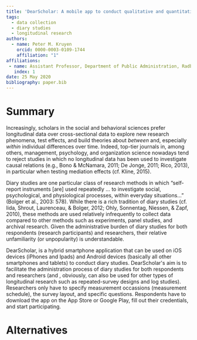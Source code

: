 ```yaml
---
title: 'DearScholar: A mobile app to conduct qualitative and quantitative diary research'
tags:
  - data collection
  - diary studies
  - longitudinal research
authors:
  - name: Peter M. Kruyen
    orcid: 0000-0003-0109-1744
    affiliation: "1"
affiliations:
 - name: Assistant Professor, Department of Public Administration, Radboud University, the Netherlands
   index: 1
date: 25 May 2020
bibliography: paper.bib
---
```


# Summary 
Increasingly, scholars in the social and behavioral sciences prefer longitudinal data over cross-sectional data to explore new research phenomena, test effects, and build theories about *between* and, especially *within* individual differences over time. Indeed, top-tier journals in, among others, management, psychology, and organization science nowadays tend to reject studies in which no longitudinal data has been used to investigate causal relations (e.g., Bono & McNamara, 2011; De Jonge, 2011; Rico, 2013), in particular when testing mediation effects (cf. Kline, 2015). 

Diary studies are one particular class of research methods in which “self-report instruments [are] used repeatedly …  to investigate social, psychological, and physiological processes, within everyday situations…”  (Bolger et al., 2003: 578). While there is a rich tradition of diary studies (cf. Iida, Shrout, Laurenceau, & Bolger, 2012; Ohly, Sonnentag, Niessen, & Zapf, 2010), these methods are used relatively infrequently to collect data compared to other methods such as experiments, panel studies, and archival research. Given the administrative burden of diary studies for both respondents (research participants) and researchers, their relative unfamiliarity (or unpopularity) is understandable.

DearScholar, is a hybrid smartphone application that can be used on iOS devices (iPhones and Ipads) and Android devices (basically all other smartphones and tablets) to conduct diary studies. DearScholar's aim is to facilitate the administration process of diary studies for both respondents and researchers (and , obviously, can also be used for other types of longitudinal research such as repeated-survey designs and log studies). Researchers only have to specify measurement occassions (measurement schedule), the survey layout, and specific questions. Respondents have to download the app on the App Store or Google Play, fill out their credentials, and start participating.

# Alternatives
